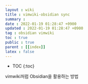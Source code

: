 ```yaml
---
layout : wiki
title : vimwiki-obsidian sync
summary :
date : 2022-01-19 01:28:47 +0900
updated : 2022-01-19 01:28:47 +0900
tag : obsidian vimwiki
toc : true
public : true
parent : [[index]]
latex : false
---
```


* TOC
{:toc}

vimwiki처럼 Obsidian을 활용하는 방법